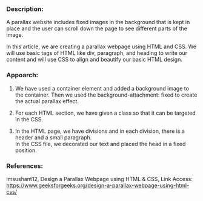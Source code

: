 ### Description:
A parallax website includes fixed images in the background that is kept in place and the user can scroll down the page to see different parts of the image. 

In this article, we are creating a parallax webpage using HTML and CSS. We will use basic tags of HTML like div, paragraph, and heading to write our content and will use CSS to align and beautify our basic HTML design.

### Appoarch:
1. We have used a container element and added a background image to the container. 
    Then we used the background-attachment: fixed to create the actual parallax effect.
2. For each HTML section, we have given a class so that it can be targeted in the CSS.

3. In the HTML page, we have divisions and in each division, there is a header and a small paragraph.  
    In the CSS file, we decorated our text and placed the head in a fixed position.


### References:
imsushant12, Design a Parallax Webpage using HTML & CSS, Link Access: https://www.geeksforgeeks.org/design-a-parallax-webpage-using-html-css/

